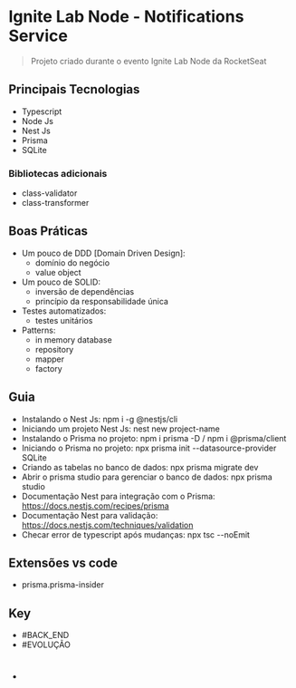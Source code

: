 # Ignite Lab Node - Notifications Service

> Projeto criado durante o evento Ignite Lab Node da RocketSeat

## Principais Tecnologias

- Typescript
- Node Js
- Nest Js
- Prisma
- SQLite

### Bibliotecas adicionais

- class-validator
- class-transformer

## Boas Práticas

- Um pouco de DDD [Domain Driven Design]:
  - domínio do negócio
  - value object
- Um pouco de SOLID:
  - inversão de dependências
  - princípio da responsabilidade única
- Testes automatizados:
  - testes unitários
- Patterns:
  - in memory database
  - repository
  - mapper
  - factory

## Guia

- Instalando o Nest Js: npm i -g @nestjs/cli
- Iniciando um projeto Nest Js: nest new project-name
- Instalando o Prisma no projeto: npm i prisma -D / npm i @prisma/client
- Iniciando o Prisma no projeto: npx prisma init --datasource-provider SQLite
- Criando as tabelas no banco de dados: npx prisma migrate dev
- Abrir o prisma studio para gerenciar o banco de dados: npx prisma studio
- Documentação Nest para integração com o Prisma: https://docs.nestjs.com/recipes/prisma
- Documentação Nest para validação: https://docs.nestjs.com/techniques/validation
- Checar error de typescript após mudanças: npx tsc --noEmit

## Extensões vs code

- prisma.prisma-insider

## Key

- #BACK_END
- #EVOLUÇÃO
- #
